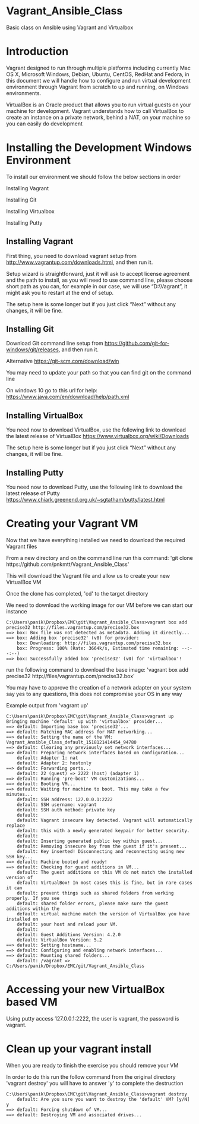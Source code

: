 # Vagrant_Ansible_Class
Basic class on Ansible using Vagrant and Virtualbox

<h1>Introduction</h1>

<p>Vagrant designed to run through multiple platforms including currently Mac OS X, Microsoft Windows, Debian, Ubuntu, CentOS, RedHat and Fedora, in this document we will handle how to configure and run virtual development environment through Vagrant from scratch to up and running, on Windows environments.</p>

<p> VirtualBox is an Oracle product that allows you to run virtual guests on your machine for development.  Vagrant understands how to call VirtualBox to create an instance on a private network, behind a NAT, on your machine so you can easily do development </p>


<h1>Installing the Development Windows Environment</h1>

<p>To install our environment we should follow the below sections in order</p>

<p>Installing Vagrant</p>

<p>Installing Git </p>

<p>Installing Virtualbox</p>

<p>Installing Putty</p>


<h2>Installing Vagrant</h2>

<p>First thing, you need to download vagrant setup from <a href="http://www.vagrantup.com/downloads.html">http://www.vagrantup.com/downloads.html</a>, and then run it.</p>

<p>Setup wizard is straightforward, just it will ask to accept license agreement and the path to install, as you will need to use command line, please choose short path as you can, for example in our case, we will use “D:\Vagrant”, it might ask you to restart at the end of setup.</p>

<p>The setup here is some longer but if you just click “Next” without any changes, it will be fine.</p>

<h2>Installing Git</h2>

<p>Download Git command line setup from <a href="https://github.com/git-for-windows/git/releases">https://github.com/git-for-windows/git/releases</a>, and then run it.</p>

<p> Alternative <a href="https://git-scm.com/download/win">https://git-scm.com/download/win</a> </p>

<p>You may need to update your path so that you can find git on the command line</p>

<p>On windows 10 go to this url for help:  <a href="https://www.java.com/en/download/help/path.xml">https://www.java.com/en/download/help/path.xml</a></p>

<h2>Installing VirtualBox</h2>

<p>You need now to download VirtualBox, use the following link to download the latest release of VirtualBox <a href="https://www.virtualbox.org/wiki/Downloads">https://www.virtualbox.org/wiki/Downloads</a></p>

<p>The setup here is some longer but if you just click “Next” without any changes, it will be fine.</p>

<h2>Installing Putty</h2>

<p>You need now to download Putty, use the following link to download the latest release of Putty <a href="https://www.chiark.greenend.org.uk/~sgtatham/putty/latest.html">https://www.chiark.greenend.org.uk/~sgtatham/putty/latest.html</a></p>

<h1> Creating your Vagrant VM</h1>

<p>Now that we have everything installed we need to download the required Vagrant files</p>

<p>From a new directory and on the command line run this command: 'git clone https://github.com/pnkmtt/Vagrant_Ansible_Class'</p>

<p>This will download the Vagrant file and allow us to create your new VirtualBox VM</p>

<p>Once the clone has completed, 'cd' to the target directory</p>

<p>We need to download the working image for our VM before we can start our instance</p>

```
C:\Users\panik\Dropbox\EMC\git\Vagrant_Ansible_Class>vagrant box add precise32 http://files.vagrantup.com/precise32.box
==> box: Box file was not detected as metadata. Adding it directly...
==> box: Adding box 'precise32' (v0) for provider:
    box: Downloading: http://files.vagrantup.com/precise32.box
    box: Progress: 100% (Rate: 3664k/s, Estimated time remaining: --:--:--)
==> box: Successfully added box 'precise32' (v0) for 'virtualbox'!
```

<p>run the following command to download the base image: 'vagrant box add precise32 http://files/vagrantup.com/precise32.box'</p>



<p>You may have to approve the creation of a network adapter on your system say yes to any questions, this does not compromise your OS in any way</p>

Example output from 'vagrant up'

```
C:\Users\panik\Dropbox\EMC\git\Vagrant_Ansible_Class>vagrant up
Bringing machine 'default' up with 'virtualbox' provider...
==> default: Importing base box 'precise32'...
==> default: Matching MAC address for NAT networking...
==> default: Setting the name of the VM: Vagrant_Ansible_Class_default_1518121414454_94780
==> default: Clearing any previously set network interfaces...
==> default: Preparing network interfaces based on configuration...
    default: Adapter 1: nat
    default: Adapter 2: hostonly
==> default: Forwarding ports...
    default: 22 (guest) => 2222 (host) (adapter 1)
==> default: Running 'pre-boot' VM customizations...
==> default: Booting VM...
==> default: Waiting for machine to boot. This may take a few minutes...
    default: SSH address: 127.0.0.1:2222
    default: SSH username: vagrant
    default: SSH auth method: private key
    default:
    default: Vagrant insecure key detected. Vagrant will automatically replace
    default: this with a newly generated keypair for better security.
    default:
    default: Inserting generated public key within guest...
    default: Removing insecure key from the guest if it's present...
    default: Key inserted! Disconnecting and reconnecting using new SSH key...
==> default: Machine booted and ready!
==> default: Checking for guest additions in VM...
    default: The guest additions on this VM do not match the installed version of
    default: VirtualBox! In most cases this is fine, but in rare cases it can
    default: prevent things such as shared folders from working properly. If you see
    default: shared folder errors, please make sure the guest additions within the
    default: virtual machine match the version of VirtualBox you have installed on
    default: your host and reload your VM.
    default:
    default: Guest Additions Version: 4.2.0
    default: VirtualBox Version: 5.2
==> default: Setting hostname...
==> default: Configuring and enabling network interfaces...
==> default: Mounting shared folders...
    default: /vagrant => C:/Users/panik/Dropbox/EMC/git/Vagrant_Ansible_Class
```

<h1> Accessing your new VirtualBox based VM </h1>

<p>  Using putty access 127.0.0.1:2222, the user is vagrant, the password is vagrant.


<h1>Clean up your vagrant install</h1>

<p>When you are ready to finish the exercise you should remove your VM</p>

<p>In order to do this run the follow command from the original directory 'vagrant destroy'  you will have to answer 'y' to complete the destruction</p>

```
C:\Users\panik\Dropbox\EMC\git\Vagrant_Ansible_Class>vagrant destroy
    default: Are you sure you want to destroy the 'default' VM? [y/N] y
==> default: Forcing shutdown of VM...
==> default: Destroying VM and associated drives...

```


